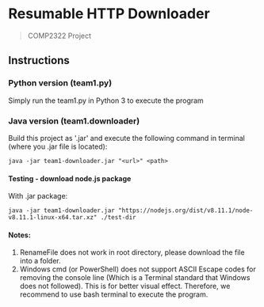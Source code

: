 # Resumable HTTP Downloader

> COMP2322 Project

## Instructions

### Python version (team1.py)

Simply run the team1.py in Python 3 to execute the program

### Java version (team1.downloader)

Build this project as '.jar' and execute the following command in terminal (where you .jar file is located):
```
java -jar team1-downloader.jar "<url>" <path>
```

#### Testing - download node.js package

With .jar package:
```
java -jar team1-downloader.jar "https://nodejs.org/dist/v8.11.1/node-v8.11.1-linux-x64.tar.xz" ./test-dir
```

#### Notes:

1. RenameFile does not work in root directory, please download the file into a folder.
2. Windows cmd (or PowerShell) does not support ASCII Escape codes for removing the console line (Which is a Terminal standard that Windows does not followed). This is for better visual effect. Therefore, we recommend to use bash terminal to execute the program.


